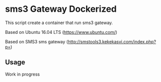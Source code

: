 # sms3 Gateway Dockerized
This script create a container that run sms3 gateway.

Based on Ubuntu 16.04 LTS (https://www.ubuntu.com/)

Based on SMS3 sms gateway (http://smstools3.kekekasvi.com/index.php?p=)

## Usage

Work in progress



